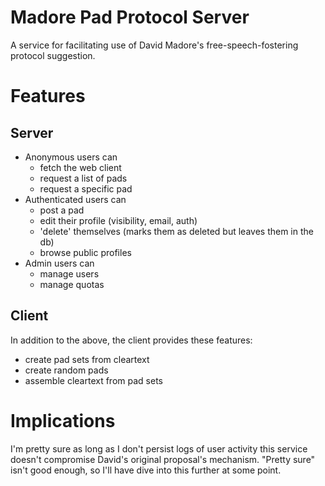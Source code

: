 # Madore Pad Protocol Server

A service for facilitating use of David Madore's free-speech-fostering
protocol suggestion.

# Features

## Server

- Anonymous users can
  - fetch the web client
  - request a list of pads
  - request a specific pad
- Authenticated users can
  - post a pad
  - edit their profile (visibility, email, auth)
  - 'delete' themselves (marks them as deleted but leaves them in the db)
  - browse public profiles
- Admin users can
  - manage users
  - manage quotas

## Client

In addition to the above, the client provides these features:

- create pad sets from cleartext
- create random pads
- assemble cleartext from pad sets

# Implications

I'm pretty sure as long as I don't persist logs of user activity this service
doesn't compromise David's original proposal's mechanism. "Pretty sure" isn't
good enough, so I'll have dive into this further at some point.


